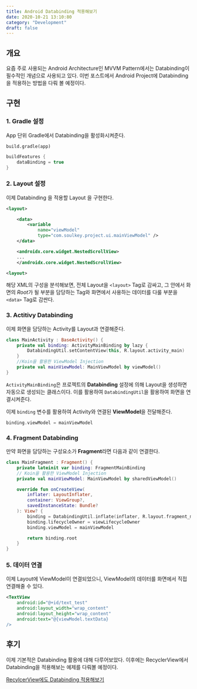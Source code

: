```yaml
---
title: Android Databinding 적용해보기
date: 2020-10-21 13:10:80
category: "Development"
draft: false
---
```


## 개요

요즘 주로 사용되는 Android Architecture인 MVVM Pattern에서는 Databinding이 필수적인 개념으로 사용되고 있다. 이번 포스트에서 Android Project에 Databinding을 적용하는 방법을 다뤄 볼 예정이다.

## 구현

### 1. Gradle 설정

App 단위 Gradle에서 Databinding을 활성화시켜준다.

`build.gradle(app)`

```groovy
buildFeatures {
    dataBinding = true
}
```

### 2. Layout 설정

이제 Databinding 을 적용할 Layout 을 구현한다.

```xml
<layout>

    <data>
        <variable
            name="viewModel"
            type="com.soulkey.project.ui.mainViewModel" />
    </data>

    <androidx.core.widget.NestedScrollView>
    ...
    </androidx.core.widget.NestedScrollView>

<layout>
```

해당 XML의 구성을 분석해보면, 전체 Layout을 `<layout>` Tag로 감싸고, 그 안에서 화면의 *Root*가 될 부분을 담당하는 Tag와 화면에서 사용하는 데이터를 다룰 부분을 `<data>` Tag로 감싼다.

### 3. Actitivy Databinding

이제 화면을 담당하는 Activity를 Layout과 연결해준다.

```kotlin
class MainActivity : BaseActivity() {
    private val binding: ActivityMainBinding by lazy {
        DatabindingUtil.setContentView(this, R.layout.activity_main)
    }
    //Koin을 활용한 ViewModel Injection
    private val mainViewModel: MainViewModel by viewModel()
}
```

`ActivityMainBinding`은 프로젝트의 **Databinding** 설정에 의해 Layout을 생성하면 자동으로 생성되는 클래스이다. 이를 활용하여 `DatabindingUtil`을 활용하여 화면을 연결시켜준다.

이제 `binding` 변수를 활용하여 Activity와 연결된 **ViewModel**을 전달해준다.

```kotlin
binding.viewModel = mainViewModel
```

### 4. Fragment Databinding

만약 화면을 담당하는 구성요소가 **Fragment**라면 다음과 같이 연결한다.

```kotlin
class MainFragment : Fragment() {
    private lateinit var binding: FragmentMainBinding
    // Koin을 활용한 ViewModel Injection
    private val mainViewModel: MainViewModel by sharedViewModel()

    override fun onCreateView(
        inflater: LayoutInflater,
        container: ViewGroup?,
        savedInstanceState: Bundle?
    ): View? {
        binding = DatabindingUtil.inflate(inflater, R.layout.fragment_main, false)
        binding.lifecycleOwner = viewLifecycleOwner
        binding.viewModel = mainViewModel

        return binding.root
    }
}
```

### 5. 데이터 연결

이제 Layout에 ViewModel이 연결되었으니, ViewModel의 데이터를 화면에서 직접 연결해줄 수 있다.

```xml
<TextView
    android:id="@+id/text_test"
    android:layout_width="wrap_content"
    android:layout_height="wrap_content"
    android:text="@{viewModel.textData}
/>
```

## 후기

이제 기본적은 Databinding 활용에 대해 다루어보았다.
이후에는 RecyclerView에서 Databinding을 적용해보는 예제를 다뤄볼 예정이다.

[RecylcerView에도 Databinding 적용해보기](https://sulfurbottom.netlify.com/Android/recyclerview에도-databinding-적용해보기)
